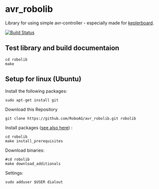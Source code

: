 # avr_robolib
Library for using simple avr-controller - especially made for [keplerboard](https://github.com/RoboAG/eagle_keplerboard).

[![Build Status](https://travis-ci.org/RoboAG/avr_robolib.svg?branch=master)](https://travis-ci.org/RoboAG/avr_robolib)

## Test library and build documentaion

    cd robolib
    make


## Setup for linux (Ubuntu)

Install the following packages:

    sudo apt-get install git


Download this Repository

    git clone https://github.com/RoboAG/avr_robolib.git robolib


Install packages ([see also here](scripts/install_prerequisites.sh)) :

    cd robolib
    make install_prerequisites


Download binaries:

    #cd robolib
    make download_additionals


Settings:

    sudo adduser $USER dialout

